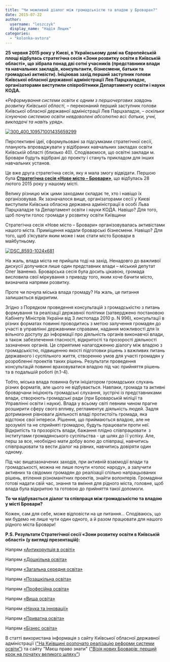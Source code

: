 ```yaml
---
title: "Чи можливий діалог між громадськістю та владою у Броварах?"
date: 2015-07-22
author: 
  username: "leszczyk"
  display_name: "Надія Лещик"
categories: 
  - "kolonka-avtora"
---
```


**25 червня 2015 року у Києві, в Українському домі на Європейській площі відбулась стратегічна сесія «Зони розвитку освіти в Київській області», що зібрала понад дві сотні учасників (представники влади та навчальних закладів, консультанти, бізнесмени, батьки та громадські активісти). Ініціював захід перший заступник голови Київської обласної державної адміністрації Лев Парцхаладзе, організаторами виступили співробітники Департаменту освіти і науки КОДА.**

_«Реформування системи освіти є одним з першочергових завдань розвитку Київської області,_ – переконаний перший заступник голови Київської обласної державної адміністрації Лев Парцхаладзе, _– оскільки існуючою системою освіти невдоволені абсолютно всі: батьки, учні,_ _викладачі та навіть уряд»._

[![300_400_109571001435659299](https://mpz.brovary.org/wp-content/uploads/2015/07/300_400_109571001435659299.jpg)](https://mpz.brovary.org/wp-content/uploads/2015/07/300_400_109571001435659299.jpg)

Перспективні ідеї, сформульовані за підсумками стратегічної сесії, планують впроваджувати у відібраних навчальних закладах освіти Київській області (близько 40). Сподіваємося, що освітні заклади м. Бровари будуть відібрані до проекту і стануть прикладом для інших навчальних установ.

Це вже друга стратегічна сесія, яку я мала змогу відвідати. Першою була [**Стратегічна сесія «Нове місто – Бровари»**](https://mpz.brovary.org/viziya-novih-brovariv-pershiy-krok-na-pochatku-velikogo-shlyahu/), що відбулась 28 лютого 2015 року у нашому місті.

Велику різницю між цими заходами складає те, хто і навіщо їх організовував. Як зазначалося вище, організаторами сесії у Києві виступили Київська обласна державна адміністрації в особі Льва Парцхаладзе та Департамент освіти і науки КОДА. Навіщо? Для того, щоб почути голос громади у розвитку освіти Київщини

Стратегічна сесія «Нове місто – Бровари» організовувалась активістами нашого міста. Приміщення надали броварські бізнесмени. Навіщо? Для того, щоб з’ясувати яким може і має стати місто Бровари в майбутньому.

[![DSC_8593-1024x681](https://mpz.brovary.org/wp-content/uploads/2015/07/DSC_8593.jpg)](https://mpz.brovary.org/wp-content/uploads/2015/07/DSC_8593-1024x681.jpg)

На жаль, влада міста не прийшла тоді на захід. Ненадовго до важливої дискусії долучився лише один представник влади – міський депутат Олег Іваненко. Броварська сесія була досить цікавою, громада висловила свої міркування з приводу того, яким хоче бачити місто, визначила напрями розвитку.

Проте чи почула міська влада громаду? На жаль, це питання залишається відкритим.

Згідно з Порядком проведення консультацій з громадськістю з питань формування та реалізації державної політики (затверджено постановою Кабінету Міністрів України від 3 листопада 2010 р. N 996), консультації в різних форматах повинні проводитись з метою залучення громадян до участі в управлінні державними справами, надання можливості для їх вільного доступу до інформації про діяльність органів виконавчої влади, а також забезпечення гласності, відкритості та прозорості діяльності зазначених органів. Це сприятиме налагодженню діалогу між владою з громадськістю, підвищенню якості підготовки рішень з важливих питань державного і суспільного життя, створенню умов для участі громадян у розробленні проектів таких рішень. Результати проведення консультацій повинні враховуватися владою під час прийняття рішень та в подальшій роботі (п.1-4).

Тобто, міська влада повинна бути ініціатором громадських слухань різних форматів, але цього не відбувається. Навпаки, громада та активні броварчани ініціюють громадські слухання, зустрічі із представниками влади, створюють громадські ради (при Броварській міліції та Управлінні освіти і науки). Влада у всьому світі певним чином прагне розширити сферу свого впливу, регламентує діяльність людей. Задля дотримання рівноваги діяльності владі протистоїть громада, яка відстоює свої інтереси. Рішення, що приймаються владою, але не зрозумілі та не сприйняті громадою, будуть працювати проти неї. Відкритість та прозорість влади, бажання плідно співпрацювати  з інститутами громадянського суспільства - це шлях до її успіху. Але, перш за все, необхідно мати добру волю до співпраці, навчитись співпрацювати та вести діалог на рівних, навчитись довіряти один одному.

Під час вищезазначених заходів, при активній взаємодії влади та громадськості, можна не лише почути «голос народу», а залучити активних та свідомих громадян до реалізації спільно напрацьованих рішень, втілення різноманітних проектів, знайти волонтерів. Громадяни готові надати свій час, знання та вміння для рідного міста, головне, щоб влада була відкритою та готовою до прийняття такої допомоги.

**То чи відбувається діалог та співпраця між громадськістю та владою у місті Бровари?**

Кожен, сам для себе, може відповісти на це питання... Сподіваюсь, що ми будемо не лише чути один одного, а й разом працювати для нашого рідного міста Бровари!

**P.S. Результати Стратегічної сесії «Зони розвитку освіти в Київській області» (у вигляді презентацій):**

Напрям [«Антикорупція в освіті»](https://www.slideshare.net/veronikaverba/strategic-session-koda-antikoruptsiya-education25062015/)

Напрям [«Дошкільна освіта»](https://www.slideshare.net/veronikaverba/strategic-session-koda-preschool-education25062015-50018073)

Напрям [«Загальна середня освіта»](https://www.slideshare.net/veronikaverba/strategic-session-koda-school-education25062015/)

Напрям [«Позашкільна освіта»](https://www.slideshare.net/veronikaverba/strategic-session-koda-nonformal-education25062015/)

Напрям [«Професійна освіта»](https://www.slideshare.net/veronikaverba/strategic-session-koda-professional-education25062015-50089082/)

Напрям [«Вища освіта»](https://www.slideshare.net/veronikaverba/strategic-session-koda-higher-education25062015/)

Напрям [«Наука та інновації»](https://www.slideshare.net/veronikaverba/strategic-session-koda-innovations-and-science25062015/)

Напрям [«Приватна освіта»](https://www.slideshare.net/veronikaverba/strategic-session-koda-private-education25062015/)

Напрям [«Бізнес освіта»](https://www.slideshare.net/veronikaverba/strategic-session-koda-business-education25062015/)

В статті використана інформація з сайту Київської обласної державної адміністрації (["На Київщині розпочато реалізацію реформи системи освіти"](https://www.kyiv-obl.gov.ua/news/article/na_kijivschini_rozpochato_realizatsiju_reformi_sistemi_osviti/)) та сайту "Маєш право знати" (["Візія нових Броварів: перший крок на початку великого шляху"](https://mpz.brovary.org/viziya-novih-brovariv-pershiy-krok-na-pochatku-velikogo-shlyahu/))
